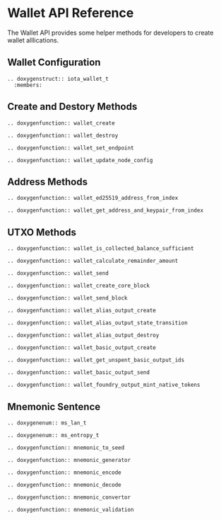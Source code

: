 # Wallet API Reference

The Wallet API provides some helper methods for developers to create wallet alllications.

## Wallet Configuration

```{eval-rst}
.. doxygenstruct:: iota_wallet_t
  :members:
```

## Create and Destory Methods

```{eval-rst}
.. doxygenfunction:: wallet_create
```

```{eval-rst}
.. doxygenfunction:: wallet_destroy
```

```{eval-rst}
.. doxygenfunction:: wallet_set_endpoint
```

```{eval-rst}
.. doxygenfunction:: wallet_update_node_config
```

## Address Methods

```{eval-rst}
.. doxygenfunction:: wallet_ed25519_address_from_index
```

```{eval-rst}
.. doxygenfunction:: wallet_get_address_and_keypair_from_index
```

## UTXO Methods

```{eval-rst}
.. doxygenfunction:: wallet_is_collected_balance_sufficient
```

```{eval-rst}
.. doxygenfunction:: wallet_calculate_remainder_amount
```

```{eval-rst}
.. doxygenfunction:: wallet_send
```

```{eval-rst}
.. doxygenfunction:: wallet_create_core_block
```

```{eval-rst}
.. doxygenfunction:: wallet_send_block
```

```{eval-rst}
.. doxygenfunction:: wallet_alias_output_create
```

```{eval-rst}
.. doxygenfunction:: wallet_alias_output_state_transition
```

```{eval-rst}
.. doxygenfunction:: wallet_alias_output_destroy
```

```{eval-rst}
.. doxygenfunction:: wallet_basic_output_create
```

```{eval-rst}
.. doxygenfunction:: wallet_get_unspent_basic_output_ids
```

```{eval-rst}
.. doxygenfunction:: wallet_basic_output_send
```

```{eval-rst}
.. doxygenfunction:: wallet_foundry_output_mint_native_tokens
```

## Mnemonic Sentence

```{eval-rst}
.. doxygenenum:: ms_lan_t
```

```{eval-rst}
.. doxygenenum:: ms_entropy_t
```

```{eval-rst}
.. doxygenfunction:: mnemonic_to_seed
```

```{eval-rst}
.. doxygenfunction:: mnemonic_generator
```

```{eval-rst}
.. doxygenfunction:: mnemonic_encode
```

```{eval-rst}
.. doxygenfunction:: mnemonic_decode
```

```{eval-rst}
.. doxygenfunction:: mnemonic_convertor
```

```{eval-rst}
.. doxygenfunction:: mnemonic_validation
```
